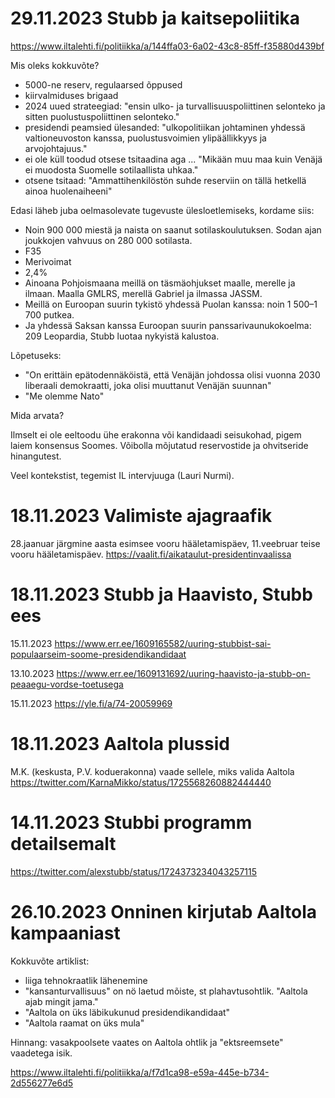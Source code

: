 
# 29.11.2023 Stubb ja kaitsepoliitika

https://www.iltalehti.fi/politiikka/a/144ffa03-6a02-43c8-85ff-f35880d439bf

Mis oleks kokkuvõte?

* 5000-ne reserv, regulaarsed õppused
* kiirvalmiduses brigaad
* 2024 uued strateegiad: "ensin ulko- ja turvallisuuspoliittinen selonteko ja sitten puolustuspoliittinen selonteko."
* presidendi peamsied ülesanded: "ulkopolitiikan johtaminen yhdessä valtioneuvoston kanssa, puolustusvoimien ylipäällikkyys ja arvojohtajuus."
* ei ole küll toodud otsese tsitaadina aga ... "Mikään muu maa kuin Venäjä ei muodosta Suomelle sotilaallista uhkaa."
* otsene tsitaad: "Ammattihenkilöstön suhde reserviin on tällä hetkellä ainoa huolenaiheeni"
  

Edasi läheb juba oelmasolevate tugevuste ülesloetlemiseks, kordame siis: 
* Noin 900 000 miestä ja naista on saanut sotilaskoulutuksen. Sodan ajan joukkojen vahvuus on 280 000 sotilasta.
* F35
* Merivoimat
* 2,4%
* Ainoana Pohjoismaana meillä on täsmäohjukset maalle, merelle ja ilmaan. Maalla GMLRS, merellä Gabriel ja ilmassa JASSM.
* Meillä on Euroopan suurin tykistö yhdessä Puolan kanssa: noin 1 500–1 700 putkea.
* Ja yhdessä Saksan kanssa Euroopan suurin panssarivaunukokoelma: 209 Leopardia, Stubb luotaa nykyistä kalustoa.

Lõpetuseks: 
* "On erittäin epätodennäköistä, että Venäjän johdossa olisi vuonna 2030 liberaali demokraatti, joka olisi muuttanut Venäjän suunnan"
* "Me olemme Nato"

Mida arvata?

Ilmselt ei ole eeltoodu ühe erakonna või kandidaadi seisukohad, pigem laiem konsensus Soomes. Võibolla mõjutatud reservostide ja ohvitseride hinangutest. 

Veel kontekstist, tegemist IL intervjuuga (Lauri Nurmi). 


# 18.11.2023 Valimiste ajagraafik

28.jaanuar järgmine aasta esimsee vooru hääletamispäev, 11.veebruar teise vooru hääletamispäev.
https://vaalit.fi/aikataulut-presidentinvaalissa

# 18.11.2023 Stubb ja Haavisto, Stubb ees

15.11.2023
https://www.err.ee/1609165582/uuring-stubbist-sai-populaarseim-soome-presidendikandidaat

13.10.2023 
https://www.err.ee/1609131692/uuring-haavisto-ja-stubb-on-peaaegu-vordse-toetusega

15.11.2023
https://yle.fi/a/74-20059969

# 18.11.2023 Aaltola plussid

M.K. (keskusta, P.V. koduerakonna) vaade sellele, miks valida Aaltola
https://twitter.com/KarnaMikko/status/1725568260882444440

# 14.11.2023 Stubbi programm detailsemalt 

https://twitter.com/alexstubb/status/1724373234043257115

# 26.10.2023  Onninen kirjutab Aaltola kampaaniast 

Kokkuvõte artiklist: 
* liiga tehnokraatlik lähenemine
* "kansanturvallisuus" on nö laetud mõiste, st plahavtusohtlik. "Aaltola ajab mingit jama." 
* "Aaltola on üks läbikukunud presidendikandidaat"
* "Aaltola raamat on üks mula"

Hinnang: vasakpoolsete vaates on Aaltola ohtlik ja "ektsreemsete" vaadetega isik. 

https://www.iltalehti.fi/politiikka/a/f7d1ca98-e59a-445e-b734-2d556277e6d5





